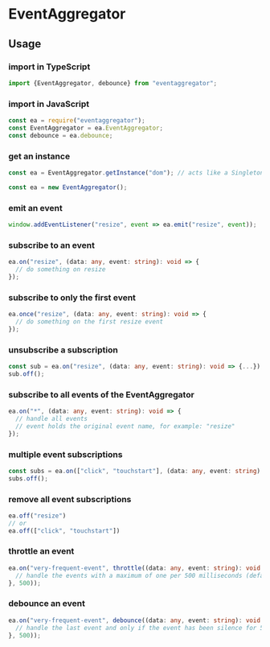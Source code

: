 # EventAggregator

## Usage

### import in TypeScript
```typescript
import {EventAggregator, debounce} from "eventaggregator";
```
### import in JavaScript
```javascript
const ea = require("eventaggregator");
const EventAggregator = ea.EventAggregator;
const debounce = ea.debounce;
```

### get an instance
```typescript
const ea = EventAggregator.getInstance("dom"); // acts like a Singleton

const ea = new EventAggregator();
```

### emit an event
```typescript
window.addEventListener("resize", event => ea.emit("resize", event));
```

### subscribe to an event
```typescript
ea.on("resize", (data: any, event: string): void => {
  // do something on resize
});
```

### subscribe to only the first event
```typescript
ea.once("resize", (data: any, event: string): void => {
  // do something on the first resize event
});
```

### unsubscribe a subscription
```typescript
const sub = ea.on("resize", (data: any, event: string): void => {...});
sub.off();
```

### subscribe to all events of the EventAggregator
```typescript
ea.on("*", (data: any, event: string): void => {
  // handle all events
  // event holds the original event name, for example: "resize"
});
```

### multiple event subscriptions
```typescript
const subs = ea.on(["click", "touchstart"], (data: any, event: string): void => {...});
subs.off();
```

### remove all event subscriptions
```typescript
ea.off("resize")
// or
ea.off(["click", "touchstart"])
```

### throttle an event
```typescript
ea.on("very-frequent-event", throttle((data: any, event: string): void => {
  // handle the events with a maximum of one per 500 milliseconds (default threshhold is 100 milliseconds)
}, 500));
```

### debounce an event
```typescript
ea.on("very-frequent-event", debounce((data: any, event: string): void => {
  // handle the last event and only if the event has been silence for 500 milliseconds (default threshhold is 100 milliseconds)
}, 500));
```